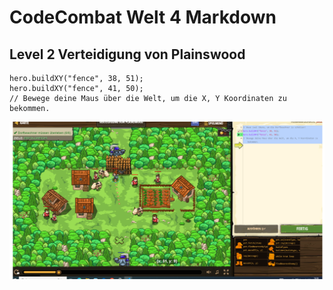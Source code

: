 # CodeCombat Welt 4 Markdown
## Level 2 Verteidigung von Plainswood
```
hero.buildXY("fence", 38, 51);
hero.buildXY("fence", 41, 50);
// Bewege deine Maus über die Welt, um die X, Y Koordinaten zu bekommen.
```
![Alt text](image-85.png)